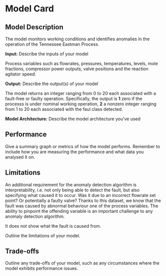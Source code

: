 # Model Card

## Model Description

The model monitors working conditions and identifies anomalies in the operation of the Tennessee Eastman Process. 

**Input:** Describe the inputs of your model 

Process variables such as flowrates, pressures, temperatures, levels, mole fractions, compressor power outputs, valve positions and the reaction agitator speed.


**Output:** Describe the output(s) of your model

The model returns an integer ranging from 0 to 20 each associated with a fault-free or faulty operation. Specifically, the output is 
**1** zero if the processs is under nominal working operation,
**2** a nonzero integer ranging from 1 to 20 each associated with the faul class detected.

**Model Architecture:** Describe the model architecture you’ve used

## Performance

Give a summary graph or metrics of how the model performs. Remember to include how you are measuring the performance and what data you analysed it on. 

## Limitations

An additional requirement for the anomaly detection algorithm is interpretability, i.e. not only being able to detect the fault, but also specifying what caused it to occur. Was it due to an incorrect flowrate set point? Or potentially a faulty valve? Thanks to this dataset, we know that the fault was caused by abnormal behaviour one of the process variables. The ability to pinpoint the offending variable is an important challenge to any anomaly detection algorithm.

It does not show what the fault is caused from. 

Outline the limitations of your model.

## Trade-offs

Outline any trade-offs of your model, such as any circumstances where the model exhibits performance issues. 
